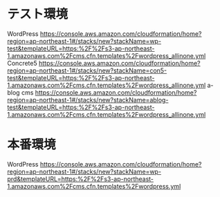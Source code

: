 

# テスト環境
WordPress
https://console.aws.amazon.com/cloudformation/home?region=ap-northeast-1#/stacks/new?stackName=wp-test&templateURL=https:%2F%2Fs3-ap-northeast-1.amazonaws.com%2Fcms.cfn.templates%2Fwordpress_allinone.yml
Concrete5
https://console.aws.amazon.com/cloudformation/home?region=ap-northeast-1#/stacks/new?stackName=con5-test&templateURL=https:%2F%2Fs3-ap-northeast-1.amazonaws.com%2Fcms.cfn.templates%2Fwordpress_allinone.yml
a-blog cms
https://console.aws.amazon.com/cloudformation/home?region=ap-northeast-1#/stacks/new?stackName=ablog-test&templateURL=https:%2F%2Fs3-ap-northeast-1.amazonaws.com%2Fcms.cfn.templates%2Fwordpress_allinone.yml

# 本番環境
WordPress
https://console.aws.amazon.com/cloudformation/home?region=ap-northeast-1#/stacks/new?stackName=wp-prd&templateURL=https:%2F%2Fs3-ap-northeast-1.amazonaws.com%2Fcms.cfn.templates%2Fwordpress.yml
